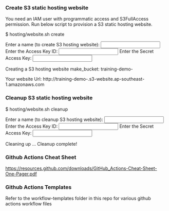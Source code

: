 
### Create S3 static hosting website

You need an IAM user with programmatic access and S3FullAccess permission. Run below script to provision a S3 static hosting website.

$ hosting/website.sh create

Enter a name (to create S3 hosting website): <input a name>
Enter the Access Key ID: <Input aws access key id>
Enter the Secret Access Key: <Input aws secret access key>

 Creating a S3 hosting website
make_bucket: training-demo-<name>

 Your website Url: http://training-demo-<name>.s3-website.ap-southeast-1.amazonaws.com

 ### Cleanup S3 static hosting website

 $ hosting/website.sh cleanup

 Enter a name (to cleanup S3 hosting website): <input a name>
 Enter the Access Key ID: <Input aws access key id>
 Enter the Secret Access Key: <Input aws secret access key>
  
  Cleaning up 
  ...
  Cleanup complete!

  ### Github Actions Cheat Sheet

  https://resources.github.com/downloads/GitHub_Actions-Cheat-Sheet-One-Pager.pdf

  ### Github Actions Templates

  Refer to the workflow-templates folder in this repo for various github actions workflow files